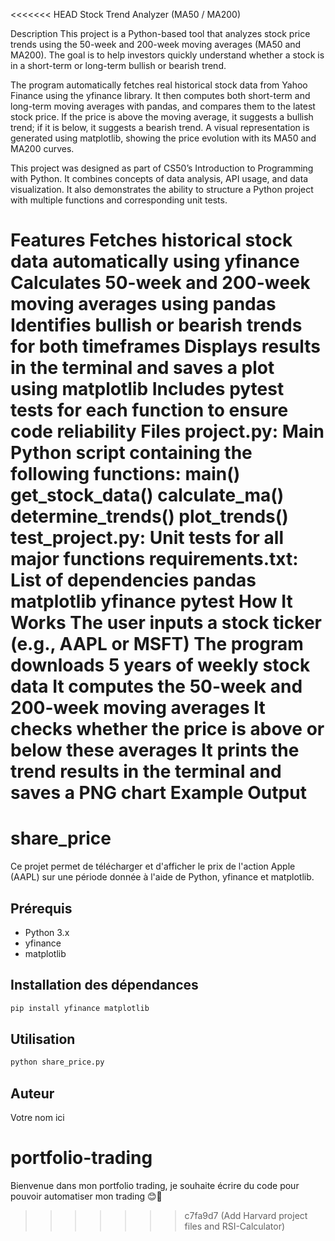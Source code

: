 <<<<<<< HEAD
Stock Trend Analyzer (MA50 / MA200)

Description
This project is a Python-based tool that analyzes stock price trends using the 50-week and 200-week moving averages (MA50 and MA200). The goal is to help investors quickly understand whether a stock is in a short-term or long-term bullish or bearish trend.

The program automatically fetches real historical stock data from Yahoo Finance using the yfinance library. It then computes both short-term and long-term moving averages with pandas, and compares them to the latest stock price. If the price is above the moving average, it suggests a bullish trend; if it is below, it suggests a bearish trend. A visual representation is generated using matplotlib, showing the price evolution with its MA50 and MA200 curves.

This project was designed as part of CS50’s Introduction to Programming with Python. It combines concepts of data analysis, API usage, and data visualization. It also demonstrates the ability to structure a Python project with multiple functions and corresponding unit tests.

Features
Fetches historical stock data automatically using yfinance
Calculates 50-week and 200-week moving averages using pandas
Identifies bullish or bearish trends for both timeframes
Displays results in the terminal and saves a plot using matplotlib
Includes pytest tests for each function to ensure code reliability
Files
project.py: Main Python script containing the following functions:
main()
get_stock_data()
calculate_ma()
determine_trends()
plot_trends()
test_project.py: Unit tests for all major functions
requirements.txt: List of dependencies
pandas
matplotlib
yfinance
pytest
How It Works
The user inputs a stock ticker (e.g., AAPL or MSFT)
The program downloads 5 years of weekly stock data
It computes the 50-week and 200-week moving averages
It checks whether the price is above or below these averages
It prints the trend results in the terminal and saves a PNG chart
Example Output
=======
# share_price

Ce projet permet de télécharger et d'afficher le prix de l'action Apple (AAPL) sur une période donnée à l'aide de Python, yfinance et matplotlib.

## Prérequis
- Python 3.x
- yfinance
- matplotlib

## Installation des dépendances

```bash
pip install yfinance matplotlib
```

## Utilisation

```bash
python share_price.py
```

## Auteur
Votre nom ici
# portfolio-trading
Bienvenue dans mon portfolio trading, je souhaite écrire du code pour pouvoir automatiser mon trading 😊🚀
>>>>>>> c7fa9d7 (Add Harvard project files and RSI-Calculator)
